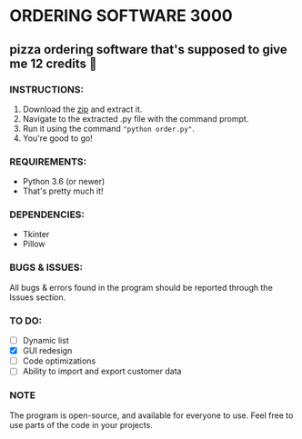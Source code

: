 # ORDERING SOFTWARE 3000
## pizza ordering software that's supposed to give me 12 credits :pizza:

### **INSTRUCTIONS:**
1. Download the [zip](https://github.com/totenk0pf/ordering-software-3000/archive/master.zip) and extract it.
2. Navigate to the extracted .py file with the command prompt.
3. Run it using the command ```"python order.py"```.
4. You're good to go!

### **REQUIREMENTS:**
- Python 3.6 (or newer)
- That's pretty much it!

### **DEPENDENCIES:**
- Tkinter
- Pillow

### **BUGS & ISSUES:**
All bugs & errors found in the program should be reported through the Issues section.

### **TO DO:**
- [ ] Dynamic list
- [x] GUI redesign
- [ ] Code optimizations
- [ ] Ability to import and export customer data

### **NOTE**
The program is open-source, and available for everyone to use. Feel free to use parts of the code in your projects.
